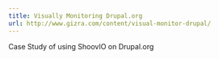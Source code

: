 ```yaml
---
title: Visually Monitoring Drupal.org
url: http://www.gizra.com/content/visual-monitor-drupal/
---
```


Case Study of using ShoovIO on Drupal.org
